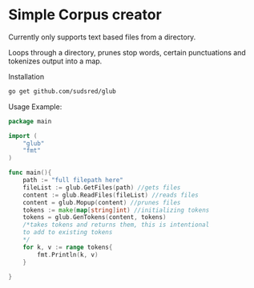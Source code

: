 # Simple Corpus creator

Currently only supports text based files from a directory.

Loops through a directory, prunes stop words, certain punctuations and 
tokenizes output into a map.

Installation

```sh
go get github.com/sudsred/glub
```

Usage Example:

```go
package main

import (
	"glub"
	"fmt"
)

func main(){
	path := "full filepath here"
	fileList := glub.GetFiles(path) //gets files
	content := glub.ReadFiles(fileList) //reads files
	content = glub.Mopup(content) //prunes files
	tokens := make(map[string]int) //initializing tokens
	tokens = glub.GenTokens(content, tokens) 
	/*takes tokens and returns them, this is intentional
	to add to existing tokens
	*/
	for k, v := range tokens{
		fmt.Println(k, v)
	}

}
```
